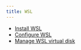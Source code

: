 ```yaml
---
title: WSL
---
```


- [Install WSL](<./install/>)
- [Configure WSL](<./configure/>)
- [Manage WSL virtual disk](<./vdisk/>)
